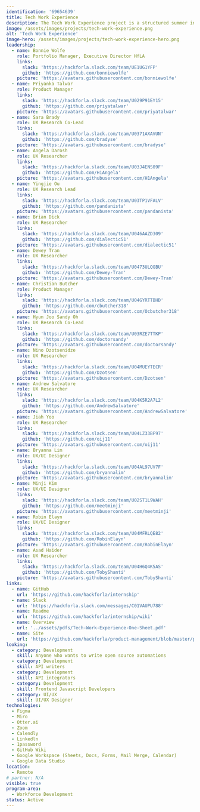 ```yaml
---
identification: '69654639'
title: Tech Work Experience
description: The Tech Work Experience project is a structured summer internship program for college and high school students to work on open source projects in the fields of software, product development, project management, and UI/UX design at LA’s fastest growing Civic Tech non-profit organization in order to gain confidence, competence and deliverables to support their future career and personal journeys.
image: /assets/images/projects/tech-work-experience.png
alt: 'Tech Work Experience'
image-hero: /assets/images/projects/tech-work-experience-hero.png
leadership:
  - name: Bonnie Wolfe
    role: Portfolio Manager, Executive Director HfLA
    links:
      slack: 'https://hackforla.slack.com/team/UE1UG1YFP'
      github: 'https://github.com/bonniewolfe'
    picture: 'https://avatars.githubusercontent.com/bonniewolfe'
  - name: Priyanka Talwar
    role: Product Manager
    links:
      slack: 'https://hackforla.slack.com/team/U029P91EY15'
      github: 'https://github.com/priyatalwar'
    picture: 'https://avatars.githubusercontent.com/priyatalwar'
  - name: Sara Brady
    role: UX Research Co-Lead
    links:
      slack: 'https://hackforla.slack.com/team/U0371AXAVUN'
      github: 'https://github.com/bradyse'
    picture: 'https://avatars.githubusercontent.com/bradyse'
  - name: Angela Darosh
    role: UX Researcher 
    links:
      slack: 'https://hackforla.slack.com/team/U03J4ENS09F'
      github: 'https://github.com/H1Angela'
    picture: 'https://avatars.githubusercontent.com/H1Angela'
  - name: Yingjie Ou
    role: UX Research Lead
    links:
      slack: 'https://hackforla.slack.com/team/U03TP1VFALV'
      github: 'https://github.com/pandanista'
    picture: 'https://avatars.githubusercontent.com/pandanista'
  - name: Brian Dick
    role: UX Researcher
    links:
      slack: 'https://hackforla.slack.com/team/U046AAZD309'
      github: 'https://github.com/dialectic51'
    picture: 'https://avatars.githubusercontent.com/dialectic51'
  - name: Dewey Tran
    role: UX Researcher
    links:
      slack: 'https://hackforla.slack.com/team/U0473ULQGBU'
      github: 'https://github.com/Dewey-Tran'
    picture: 'https://avatars.githubusercontent.com/Dewey-Tran'
  - name: Christian Butcher
    role: Product Manager
    links:
      slack: 'https://hackforla.slack.com/team/U04GYRTTBHD'
      github: 'https://github.com/cbutcher318'
    picture: 'https://avatars.githubusercontent.com/Ocbutcher318'
  - name: Hyun Joo Sandy Oh
    role: UX Research Co-Lead
    links:
      slack: 'https://hackforla.slack.com/team/U03RZE7TTKP'
      github: 'https://github.com/doctorsandy'
    picture: 'https://avatars.githubusercontent.com/doctorsandy'
  - name: Nino Dzotsenidze
    role: UX Researcher
    links:
      slack: 'https://hackforla.slack.com/team/U04MUEYTECR'
      github: 'https://github.com/Dzotsen'
    picture: 'https://avatars.githubusercontent.com/Dzotsen'
  - name: Andrew Salvatore
    role: UX Researcher
    links:
      slack: 'https://hackforla.slack.com/team/U04K5R2A7L2'
      github: 'https://github.com/AndrewSalvatore'
    picture: 'https://avatars.githubusercontent.com/AndrewSalvatore'
  - name: Jiah Yoo
    role: UX Researcher
    links:
      slack: 'https://hackforla.slack.com/team/U04LZ33BF97'
      github: 'https://github.com/oij11'
    picture: 'https://avatars.githubusercontent.com/oij11'
  - name: Bryanna Lim
    role: UX/UI Designer
    links:
      slack: 'https://hackforla.slack.com/team/U04AL97UV7F'
      github: 'https://github.com/bryannalim'
    picture: 'https://avatars.githubusercontent.com/bryannalim'
  - name: Minji Kim
    role: UX/UI Designer
    links:
      slack: 'https://hackforla.slack.com/team/U02ST1L9WAH'
      github: 'https://github.com/meetminji'
    picture: 'https://avatars.githubusercontent.com/meetminji'
  - name: Robin Elayn
    role: UX/UI Designer
    links:
      slack: 'https://hackforla.slack.com/team/U04MFRLQE82'
      github: 'https://github.com/RobinElayn'
    picture: 'https://avatars.githubusercontent.com/RobinElayn'
  - name: Asad Haider
    role: UX Researcher
    links:
      slack: 'https://hackforla.slack.com/team/U04H6Q4K5AS'
      github: 'https://github.com/TobyShanti'
    picture: 'https://avatars.githubusercontent.com/TobyShanti'
links:
  - name: GitHub
    url: 'https://github.com/hackforla/internship'
  - name: Slack
    url: 'https://hackforla.slack.com/messages/C01VAUPU788'
  - name: Readme
    url: 'https://github.com/hackforla/internship/wiki'
  - name: Overview
    url: '../assets/pdfs/Tech-Work-Experience-One-Sheet.pdf'
  - name: Site
    url: 'https://github.com/hackforla/product-management/blob/master/project-one-sheets/Tech-Work-Experience-One-Sheet.pdf'
looking:
  - category: Development
    skill: Anyone who wants to write open source automations
  - category: Development
    skill: API writers
  - category: Development
    skill: API integrators
  - category: Development
    skill: Frontend Javascript Developers
  - category: UI/UX
    skill: UI/UX Designer
technologies:
  - Figma
  - Miro
  - Otter.ai
  - Zoom
  - Calendly
  - Linkedln
  - 1password
  - GitHub Wiki
  - Google Workspace (Sheets, Docs, Forms, Mail Merge, Calendar)
  - Google Data Studio
location:
  - Remote
# partner: N/A
visible: true
program-area:
  - Workforce Development
status: Active
---
```

